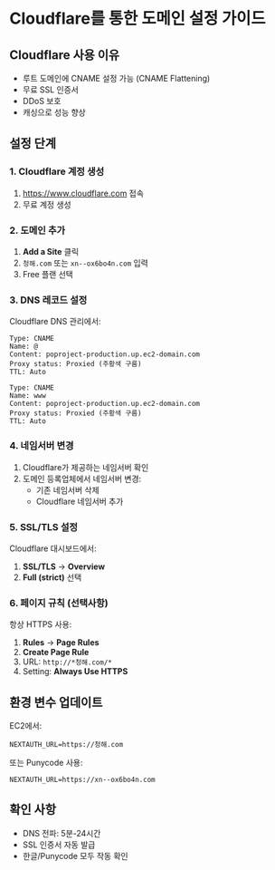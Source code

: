 # Cloudflare를 통한 도메인 설정 가이드

## Cloudflare 사용 이유
- 루트 도메인에 CNAME 설정 가능 (CNAME Flattening)
- 무료 SSL 인증서
- DDoS 보호
- 캐싱으로 성능 향상

## 설정 단계

### 1. Cloudflare 계정 생성
1. https://www.cloudflare.com 접속
2. 무료 계정 생성

### 2. 도메인 추가
1. **Add a Site** 클릭
2. `청해.com` 또는 `xn--ox6bo4n.com` 입력
3. Free 플랜 선택

### 3. DNS 레코드 설정
Cloudflare DNS 관리에서:

```
Type: CNAME
Name: @
Content: poproject-production.up.ec2-domain.com
Proxy status: Proxied (주황색 구름)
TTL: Auto
```

```
Type: CNAME
Name: www
Content: poproject-production.up.ec2-domain.com
Proxy status: Proxied (주황색 구름)
TTL: Auto
```

### 4. 네임서버 변경
1. Cloudflare가 제공하는 네임서버 확인
2. 도메인 등록업체에서 네임서버 변경:
   - 기존 네임서버 삭제
   - Cloudflare 네임서버 추가

### 5. SSL/TLS 설정
Cloudflare 대시보드에서:
1. **SSL/TLS** → **Overview**
2. **Full (strict)** 선택

### 6. 페이지 규칙 (선택사항)
항상 HTTPS 사용:
1. **Rules** → **Page Rules**
2. **Create Page Rule**
3. URL: `http://*청해.com/*`
4. Setting: **Always Use HTTPS**

## 환경 변수 업데이트

EC2에서:
```
NEXTAUTH_URL=https://청해.com
```

또는 Punycode 사용:
```
NEXTAUTH_URL=https://xn--ox6bo4n.com
```

## 확인 사항
- DNS 전파: 5분-24시간
- SSL 인증서 자동 발급
- 한글/Punycode 모두 작동 확인